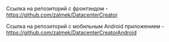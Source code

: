 Ссылка на репозиторий с фронтэндом - https://github.com/zalmek/DatacenterCreator


Ссылка на репозиторий с мобильным Android приложением - https://github.com/zalmek/DatacenterCreatorAndroid
